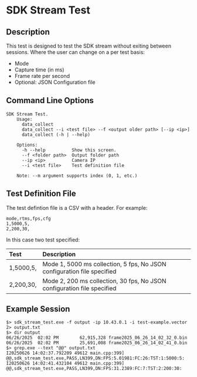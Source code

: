 # SDK Stream Test

## Description

This test is designed to test the SDK stream without exiting between sessions. Where the user can change on a per test basis:

* Mode
* Capture time (in ms)
* Frame rate per second
* Optional: JSON Configuration file

## Command Line Options

```
SDK Stream Test.
    Usage:
      data_collect
      data_collect --i <test file> --f <output older path> [--ip <ip>]
      data_collect (-h | --help)

    Options:
      -h --help          Show this screen.
      --f <folder path>  Output folder path
      --ip <ip>          Camera IP
      --i <test file>    Test definition file

    Note: --m argument supports index (0, 1, etc.)
``` 

## Test Definition File

The test defintion file is a CSV with a header. For example:

```
mode,rtms,fps,cfg
1,5000,5,
2,200,30,
```
In this case two test specified:

| Test | Description |
|:-----|:------------|
| 1,5000,5, | Mode 1, 5000 ms collection, 5 fps, No JSON configuration file specified |
| 2,200,30, | Mode 2, 200 ms collection, 30 fps, No JSON configuration file specified |

## Example Session

```
$> sdk_stream_test.exe -f output -ip 10.43.0.1 -i test-example.vector 2> output.txt
$> dir output
06/26/2025  02:02 PM        62,915,328 frame2025_06_26_14_02_32_0.bin
06/26/2025  02:02 PM        25,691,008 frame2025_06_26_14_02_41_0.bin
$> grep.exe --text "@@" output.txt
I20250626 14:02:37.792209 49612 main.cpp:399] @@,sdk_stream_test.exe,PASS,LN399,DN:FPS:5.01981:FC:26:TST:1:5000:5:
I20250626 14:02:41.432104 49612 main.cpp:399] @@,sdk_stream_test.exe,PASS,LN399,DN:FPS:31.2389:FC:7:TST:2:200:30:
```

